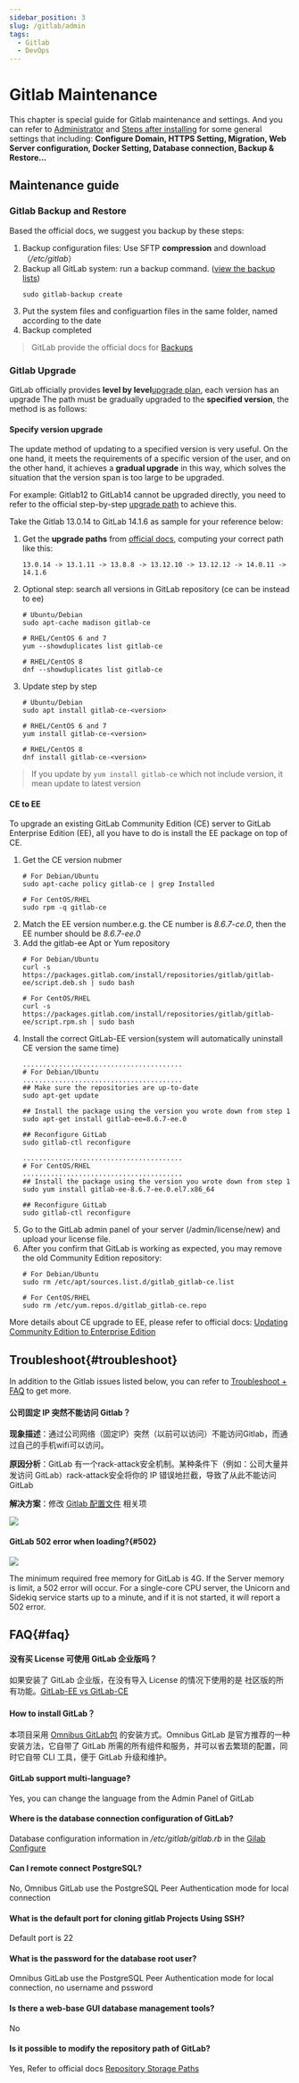 ```yaml
---
sidebar_position: 3
slug: /gitlab/admin
tags:
  - Gitlab
  - DevOps
---
```


# Gitlab Maintenance

This chapter is special guide for Gitlab maintenance and settings. And you can refer to [Administrator](../administrator) and [Steps after installing](../install/setup) for some general settings that including: **Configure Domain, HTTPS Setting, Migration, Web Server configuration, Docker Setting, Database connection, Backup & Restore...**  

## Maintenance guide

### Gitlab Backup and Restore

Based the official docs, we suggest you backup by these steps:

1. Backup configuration files: Use SFTP  **compression** and download（*/etc/gitlab*）
2. Backup all GitLab system: run a backup command. ([view the backup lists](https://docs.gitlab.com/ce/raketasks/backup_restore.html#creating-a-backup-of-the-gitlab-system))
   ``` shell
   sudo gitlab-backup create
   ```
3. Put the system files and configuartion files in the same folder, named according to the date
4. Backup completed

> GitLab provide the official docs for [Backups](https://docs.gitlab.com/omnibus/settings/backups.html)


### Gitlab Upgrade

GitLab officially provides **level by level**[upgrade plan](https://docs.gitlab.com/omnibus/update/README.html#updating-using-the-official-repositories), each version has an upgrade The path must be gradually upgraded to the **specified version**, the method is as follows:

#### Specify version upgrade

The update method of updating to a specified version is very useful. On the one hand, it meets the requirements of a specific version of the user, and on the other hand, it achieves a **gradual upgrade** in this way, which solves the situation that the version span is too large to be upgraded.

For example: Gitlab12 to GitLab14 cannot be upgraded directly, you need to refer to the official step-by-step [upgrade path](https://docs.gitlab.com/ee/update/index.html#upgrade-paths) to achieve this. 

Take the Gitlab 13.0.14 to GitLab 14.1.6 as sample for your reference below:    

1. Get the **upgrade paths** from [official docs](https://docs.gitlab.com/ee/update/index.html#upgrade-paths), computing your correct path like this:  
   ```
   13.0.14 -> 13.1.11 -> 13.8.8 -> 13.12.10 -> 13.12.12 -> 14.0.11 -> 14.1.6
   ```

2. Optional step: search all versions in GitLab repository (ce can be instead to ee)
   ```
   # Ubuntu/Debian
   sudo apt-cache madison gitlab-ce

   # RHEL/CentOS 6 and 7
   yum --showduplicates list gitlab-ce

   # RHEL/CentOS 8
   dnf --showduplicates list gitlab-ce
   ```

3. Update step by step
   ```
   # Ubuntu/Debian
   sudo apt install gitlab-ce-<version>

   # RHEL/CentOS 6 and 7
   yum install gitlab-ce-<version>

   # RHEL/CentOS 8
   dnf install gitlab-ce-<version>
   ```

> If you update by `yum install gitlab-ce` which not include version, it mean update to latest version


#### CE to EE

To upgrade an existing GitLab Community Edition (CE) server to GitLab Enterprise Edition (EE), all you have to do is install the EE package on top of CE. 

1. Get the CE version nubmer
   ```
   # For Debian/Ubuntu
   sudo apt-cache policy gitlab-ce | grep Installed

   # For CentOS/RHEL
   sudo rpm -q gitlab-ce
   ```
2. Match the EE version number.e.g. the CE number is *8.6.7-ce.0*, then the EE number should be *8.6.7-ee.0*
3. Add the gitlab-ee Apt or Yum repository
   ```
   # For Debian/Ubuntu
   curl -s https://packages.gitlab.com/install/repositories/gitlab/gitlab-ee/script.deb.sh | sudo bash

   # For CentOS/RHEL
   curl -s https://packages.gitlab.com/install/repositories/gitlab/gitlab-ee/script.rpm.sh | sudo bash
   ```
4. Install the correct GitLab-EE version(system will automatically uninstall CE version the same time)
   ```
   ........................................
   # For Debian/Ubuntu
   ........................................
   ## Make sure the repositories are up-to-date
   sudo apt-get update

   ## Install the package using the version you wrote down from step 1
   sudo apt-get install gitlab-ee=8.6.7-ee.0

   ## Reconfigure GitLab
   sudo gitlab-ctl reconfigure
   
   ........................................
   # For CentOS/RHEL
   ........................................
   ## Install the package using the version you wrote down from step 1
   sudo yum install gitlab-ee-8.6.7-ee.0.el7.x86_64

   ## Reconfigure GitLab
   sudo gitlab-ctl reconfigure
   ```
5. Go to the GitLab admin panel of your server (/admin/license/new) and upload your license file.
6. After you confirm that GitLab is working as expected, you may remove the old Community Edition repository:
   ```
   # For Debian/Ubuntu
   sudo rm /etc/apt/sources.list.d/gitlab_gitlab-ce.list

   # For CentOS/RHEL
   sudo rm /etc/yum.repos.d/gitlab_gitlab-ce.repo
   ```
More details about CE upgrade to EE, please refer to official docs: [Updating Community Edition to Enterprise Edition](https://docs.gitlab.com/omnibus/update/README.html#updating-community-edition-to-enterprise-edition)

## Troubleshoot{#troubleshoot}

In addition to the Gitlab issues listed below, you can refer to [Troubleshoot + FAQ](../troubleshoot) to get more.  

#### 公司固定 IP 突然不能访问 Gitlab？

**现象描述**：通过公司网络（固定IP）突然（以前可以访问）不能访问Gitlab，而通过自己的手机wifi可以访问。   

**原因分析**：GitLab 有一个rack-attack安全机制。某种条件下（例如：公司大量并发访问 GitLab）rack-attack安全将你的 IP 错误地拦截，导致了从此不能访问 GitLab   

**解决方案**：修改 [Gitlab 配置文件](../gitlab#path) 相关项

![](https://libs.websoft9.com/Websoft9/DocsPicture/zh/gitlab/gitlab-attachip-websoft9.png)


#### GitLab 502 error when loading?{#502}

![](https://libs.websoft9.com/Websoft9/DocsPicture/en/gitlab/gitlab-502-websoft9.png)

The minimum required free memory for GitLab is 4G. If the Server memory is limit, a 502 error will occur. For a single-core CPU server, the Unicorn and Sidekiq service starts up to a minute, and if it is not started, it will report a 502 error.


## FAQ{#faq}

#### 没有买 License 可使用 GitLab 企业版吗？

如果安装了 GitLab 企业版，在没有导入 License 的情况下使用的是 社区版的所有功能。[GitLab-EE vs GitLab-CE](https://about.gitlab.com/install/ce-or-ee/)

#### How to install GitLab？

本项目采用 [Omnibus GitLab包](https://gitlab.com/gitlab-org/omnibus-gitlab) 的安装方式。Omnibus GitLab 是官方推荐的一种安装方法，它自带了 GitLab 所需的所有组件和服务，并可以省去繁琐的配置，同时它自带 CLI 工具，便于 GitLab 升级和维护。

#### GitLab support multi-language?

Yes, you can change the language from the Admin Panel of GitLab

#### Where is the database connection configuration of GitLab?

Database configuration information in */etc/gitlab/gitlab.rb* in the [Gilab Configure](../gitlab#path)

#### Can I remote connect PostgreSQL?

No, Omnibus GitLab use the PostgreSQL Peer Authentication mode for local connection

#### What is the default port for cloning gitlab Projects Using SSH?  

Default port is 22

#### What is the password for the database root user?

Omnibus GitLab use the PostgreSQL Peer Authentication mode for local connection, no username and pssword

#### Is there a web-base GUI database management tools?

No

#### Is it possible to modify the repository path of GitLab?

Yes, Refer to official docs [Repository Storage Paths](https://docs.gitlab.com/ee/administration/repository_storage_paths.html)